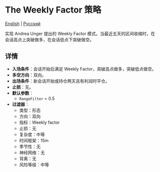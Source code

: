 # The Weekly Factor 策略
[English](README.md) | [Русский](README_ru.md)

实现 Andrea Unger 提出的 Weekly Factor 模式。当最近五天的区间收缩时，在会话高点上突破做多，在会话低点下突破做空。

## 详情
- **入场条件**：会话开始后满足 Weekly Factor，突破高点做多，突破低点做空。
- **多空方向**：双向。
- **出场条件**：新会话开始或持仓两天且有利润时平仓。
- **止损**：无。
- **默认参数**：
  - `RangeFilter` = 0.5
- **过滤器**：
  - 类型：形态
  - 方向：双向
  - 指标：Weekly factor
  - 止损：无
  - 复杂度：中等
  - 时间框架：15m
  - 季节性：无
  - 神经网络：无
  - 背离：无
  - 风险等级：中等
